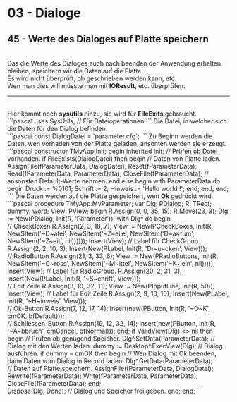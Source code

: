 # 03 - Dialoge
## 45 - Werte des Dialoges auf Platte speichern
<br>
Das die Werte des Dialoges auch nach beenden der Anwendung erhalten bleiben, speichern wir die Daten auf die Platte.<br>
Es wird nicht überprüft, ob geschrieben werden kann, etc.<br>
Wen man dies will müsste man mit <b>IOResult</b>, etc. überprüfen.<br>
<hr><br>
Hier kommt noch <b>sysutils</b> hinzu, sie wird für <b>FileExits</b> gebraucht.<br>
```pascal
uses
  SysUtils, // Für Dateioperationen
```
Die Datei, in welcher sich die Daten für den Dialog befinden.<br>
```pascal
const
  DialogDatei = 'parameter.cfg';
```
Zu Beginn werden die Daten, wen vorhaden von der Platte geladen, ansonten werden sie erzeugt.<br>
```pascal
  constructor TMyApp.Init;
  begin
    inherited Init;
    // Prüfen ob Datei vorhanden.
    if FileExists(DialogDatei) then begin
      // Daten von Platte laden.
      AssignFile(fParameterData, DialogDatei);
      Reset(fParameterData);
      Read(fParameterData, ParameterData);
      CloseFile(fParameterData);
      // ansonsten Default-Werte nehmen.
    end else begin
      with ParameterData do begin
        Druck := %0101;
        Schrift := 2;
        Hinweis := 'Hello world !';
      end;
    end;
  end;
```
Die Daten werden auf die Platte gespeichert, wen <b>Ok</b> gedrückt wird.<br>
```pascal
  procedure TMyApp.MyParameter;
  var
    Dlg: PDialog;
    R: TRect;
    dummy: word;
    View: PView;
  begin
    R.Assign(0, 0, 35, 15);
    R.Move(23, 3);
    Dlg := New(PDialog, Init(R, 'Parameter'));
    with Dlg^ do begin
<br>
      // CheckBoxen
      R.Assign(2, 3, 18, 7);
      View := New(PCheckBoxes, Init(R,
        NewSItem('~D~atei',
        NewSItem('~Z~eile',
        NewSItem('D~a~tum',
        NewSItem('~Z~eit',
        nil))))));
      Insert(View);
      // Label für CheckGroup.
      R.Assign(2, 2, 10, 3);
      Insert(New(PLabel, Init(R, 'Dr~u~cken', View)));
<br>
      // RadioButton
      R.Assign(21, 3, 33, 6);
      View := New(PRadioButtons, Init(R,
        NewSItem('~G~ross',
        NewSItem('~M~ittel',
        NewSItem('~K~lein',
        nil)))));
      Insert(View);
      // Label für RadioGroup.
      R.Assign(20, 2, 31, 3);
      Insert(New(PLabel, Init(R, '~S~chrift', View)));
<br>
      // Edit Zeile
      R.Assign(3, 10, 32, 11);
      View := New(PInputLine, Init(R, 50));
      Insert(View);
      // Label für Edit Zeile
      R.Assign(2, 9, 10, 10);
      Insert(New(PLabel, Init(R, '~H~inweis', View)));
<br>
      // Ok-Button
      R.Assign(7, 12, 17, 14);
      Insert(new(PButton, Init(R, '~O~K', cmOK, bfDefault)));
<br>
      // Schliessen-Button
      R.Assign(19, 12, 32, 14);
      Insert(new(PButton, Init(R, '~A~bbruch', cmCancel, bfNormal)));
    end;
    if ValidView(Dlg) <> nil then begin // Prüfen ob genügend Speicher.
      Dlg^.SetData(ParameterData);      // Dialog mit den Werten laden.
      dummy := Desktop^.ExecView(Dlg);  // Dialog ausführen.
      if dummy = cmOK then begin        // Wen Dialog mit Ok beenden, dann Daten vom Dialog in Record laden.
        Dlg^.GetData(ParameterData);
<br>
        // Daten auf Platte speichern.
        AssignFile(fParameterData, DialogDatei);
        Rewrite(fParameterData);
        Write(fParameterData, ParameterData);
        CloseFile(fParameterData);
      end;
<br>
      Dispose(Dlg, Done);               // Dialog und Speicher frei geben.
    end;
  end;
```
<br>
